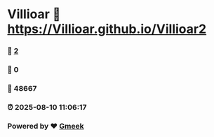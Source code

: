 # Villioar :link: https://Villioar.github.io/Villioar2 
### :page_facing_up: [2](https://Villioar.github.io/Villioar2/tag.html) 
### :speech_balloon: 0 
### :hibiscus: 48667 
### :alarm_clock: 2025-08-10 11:06:17 
### Powered by :heart: [Gmeek](https://github.com/Meekdai/Gmeek)
